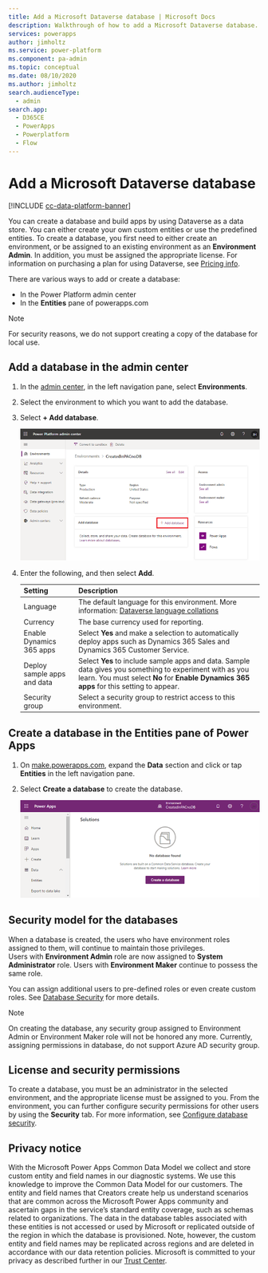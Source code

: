 ```yaml
---
title: Add a Microsoft Dataverse database | Microsoft Docs
description: Walkthrough of how to add a Microsoft Dataverse database.
services: powerapps
author: jimholtz
ms.service: power-platform
ms.component: pa-admin
ms.topic: conceptual
ms.date: 08/10/2020
ms.author: jimholtz
search.audienceType: 
  - admin
search.app:
  - D365CE
  - PowerApps
  - Powerplatform
  - Flow
---
```

# Add a Microsoft Dataverse database

[!INCLUDE [cc-data-platform-banner](../includes/cc-data-platform-banner.md)]

You can create a database and build apps by using Dataverse as a data store. You can either create your own custom entities or use the predefined entities. To create a database, you first need to either create an environment, or be assigned to an existing environment as an **Environment Admin**. In addition, you must be assigned the appropriate license. For information on purchasing a plan for using Dataverse, see [Pricing info](pricing-billing-skus.md).

There are various ways to add or create a database:

- In the Power Platform admin center
- In the **Entities** pane of powerapps.com

> [!NOTE]
> For security reasons, we do not support creating a copy of the database for local use.

## Add a database in the admin center
1. In the [admin center](https://admin.powerplatform.microsoft.com), in the left navigation pane, select **Environments**.
    
2. Select the environment to which you want to add the database.

3. Select **+ Add database**. 
    
    ![Add a database](./media/add-database.png)

4. Enter the following, and then select **Add**.

   |Setting  |Description  |
   |---------|---------|
   |Language     | The default language for this environment. More information: [Dataverse language collations](language-collations.md)     |
   |Currency     | The base currency used for reporting.         |
   |Enable Dynamics 365 apps | Select **Yes** and make a selection to automatically deploy apps such as Dynamics 365 Sales and Dynamics 365 Customer Service. |
   |Deploy sample apps and data     | Select **Yes** to include sample apps and data. Sample data gives you something to experiment with as you learn. You must select **No** for **Enable Dynamics 365 apps** for this setting to appear.        |
   |Security group | Select a security group to restrict access to this environment. |

## Create a database in the Entities pane of Power Apps
1. On [make.powerapps.com](https://make.powerapps.com), expand the **Data** section and click or tap **Entities** in the left navigation pane.

2. Select **Create a database** to create the database.

    ![Create database from entities](./media/create-database.png)

## Security model for the databases
When a database is created, the users who have environment roles assigned to them, will continue to maintain those privileges.  
    Users with **Environment Admin** role are now assigned to **System Administrator** role. 
    Users with **Environment Maker** continue to possess the same role.

You can assign additional users to pre-defined roles or even create custom roles. See [Database Security](database-security.md) for more details.

> [!NOTE]
> On creating the database, any security group assigned to Environment Admin or Environment Maker role will not be honored any more. Currently, assigning permissions in database, do not support Azure AD security group.


## License and security permissions
To create a database, you must be an administrator in the selected environment, and the appropriate license must be assigned to you. From the environment, you can further configure security permissions for other users by using the **Security** tab. For more information, see [Configure database security](database-security.md).

## Privacy notice
With the Microsoft Power Apps Common Data Model we collect and store custom entity and field names in our diagnostic systems.  We use this knowledge to improve the Common Data Model for our customers. The entity and field names that Creators create help us understand scenarios that are common across the Microsoft Power Apps community and ascertain gaps in the service’s standard entity coverage, such as schemas related to organizations. The data in the database tables associated with these entities is not accessed or used by Microsoft or replicated outside of the region in which the database is provisioned. Note, however, the custom entity and field names may be replicated across regions and are deleted in accordance with our data retention policies. Microsoft is committed to your privacy as described further in our [Trust Center](https://www.microsoft.com/trustcenter/Privacy/default.aspx).
